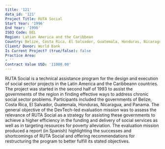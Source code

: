 ```yaml
---
title: '121'
data_id: '121'
Project Title: RUTA Social
Start Year: '1996'
End Year: '1996'
ISO3 Code: BEL
Region: Latian America and the Caribbean
Country: Belize, Costa Rica, El Salvador, Guatemala, Honduras, Nicaragua, and Panama
Client/ Donor: World Bank
Is Current Project? (true/false): false
Practice Area:
- ''
Contract Value USD: '11000.00'
---
```


RUTA Social is a technical assistance program for the design and execution of social sector projects in the Latin America and the Caribbeann countries. The project was started in the second half of 1993 to assist the governments of the region in finding effective ways to address chronic social sector problems. Participants included the governments of Belize, Costa Rica, El Salvador, Guatemala, Honduras, Nicaragua, and Panama. The general objective of the DevTech-led evaluation mission was to assess the relevance of RUTA Social as a strategy for assisting these governments to achieve a higher efficiency in the funding and delivery of social services as well as in targeting resources for poverty alleviation. The evaluation mission produced a report (in Spanish) highlighting the successes and shortcomings of RUTA Social and offering recommendations for restructuring the program to better fulfill its stated objectives.